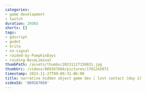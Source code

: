 ```yaml
---
categories:
- game development
- twitch
duration: 29365
shorts: []
tags:
- gdscript
- godot
- krita
- no-signal
- raided-by-PumpkinDays
- raiding-NovaLiminal
thumbPath: /assets/thumbs/20231127150831.jpg
thumbUri: /videos/889167668/pictures/1761242072
timestamp: 2023-11-27T09:08:31-06:00
title: narrative hidden object game dev | lost contact (day 1)
videoId: '889167668'
---
```

